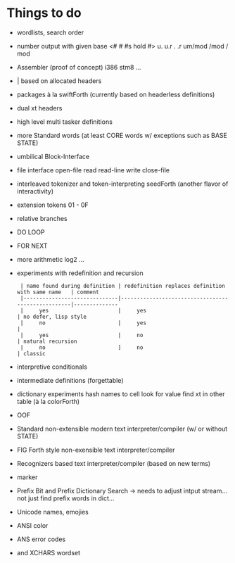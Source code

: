 # Things to do

- wordlists, search order

- number output with given base <# # #s hold #> u. u.r . .r    um/mod /mod / mod

- Assembler (proof of concept) i386 stm8 ...

+ | based on allocated headers

+ packages à la swiftForth (currently based on headerless definitions)

- dual xt headers

- high level multi tasker definitions

- more Standard words (at least CORE words w/ exceptions such as BASE STATE)

- umbilical Block-Interface

- file interface open-file read read-line write close-file

- interleaved tokenizer and token-interpreting seedForth (another flavor of interactivity)

- extension tokens 01 - 0F

- relative branches

- DO LOOP 

+ FOR NEXT

- more arithmetic  log2 ...

- experiments with redefinition and recursion 
       
       | name found during definition | redefinition replaces definition with same name   | comment
       |------------------------------|---------------------------------------------------|--------------
       |     yes                      |     yes                                           | no defer, lisp style
       |     no                       |     yes                                           | 
       |     yes                      |     no                                            | natural recursion
       |     no                       ]     no                                            | classic

- interpretive conditionals

- intermediate definitions (forgettable)

- dictionary experiments
   hash names to cell  look for value  find xt in other table (à la colorForth)

- OOF

- Standard non-extensible modern text interpreter/compiler (w/ or without STATE)

- FIG Forth style non-exensible text interpreter/compiler

- Recognizers based text interpreter/compiler (based on new terms)

- marker

+ Prefix Bit and Prefix Dictionary Search  -> needs to adjust intput stream... not just find prefix words in dict...

+ Unicode names, emojies

+ ANSI color

+ ANS error codes

- and XCHARS wordset

